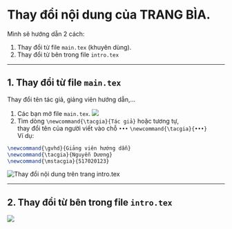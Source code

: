 # Thay đổi nội dung của TRANG BÌA.
Mình sẽ hướng dẫn 2 cách:
  1. Thay đổi từ file `main.tex` (khuyên dùng).
  2. Thay đổi từ bên trong file `intro.tex`
  
---
## 1. Thay đổi từ file `main.tex`
Thay đổi tên tác giả, giảng viên hướng dẫn,...
1. Các bạn mở file `main.tex`.
![](https://scontent.xx.fbcdn.net/v/t1.15752-9/123218994_355920365666542_2084297664279230021_n.png?_nc_cat=102&ccb=2&_nc_sid=58c789&_nc_ohc=IZsDUsV-wMQAX9iEhGx&_nc_ad=z-m&_nc_cid=0&_nc_ht=scontent.xx&oh=a02235a601fa750820b748e50471f2cf&oe=5FC10F7D)
2. Tìm dòng `\newcommand{\tacgia}{Tác giả}` hoặc tương tự,\
thay đổi tên của người viết vào chỗ `•••` `\newcommand{\tacgia}{•••}`\
Ví dụ:
```tex
\newcommand{\gvhd}{Giảng viên hướng dẫn}
\newcommand{\tacgia}{Nguyễn Dương}
\newcommand{\mstacgia}{517020123}
```
![Thay đổi nội dung trên trang intro.tex](https://scontent.xx.fbcdn.net/v/t1.15752-9/123064046_1453626421506509_4380638689436494755_n.png?_nc_cat=106&ccb=2&_nc_sid=58c789&_nc_ohc=j1NkuaPLrzwAX-ihiPJ&_nc_ad=z-m&_nc_cid=0&_nc_ht=scontent.xx&oh=47a55e1fd3f3086b0083be9d0840f86e&oe=5FC36FD4)

---
## 2. Thay đổi từ bên trong file `intro.tex`
![](https://upload.wikimedia.org/wikipedia/commons/a/aa/Logo_Google_2013_Official.svg)
